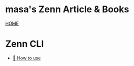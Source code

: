 # masa's Zenn Article & Books

[HOME](https://zenn.dev/masa0902dev)

# Zenn CLI

* [📘 How to use](https://zenn.dev/zenn/articles/zenn-cli-guide)
